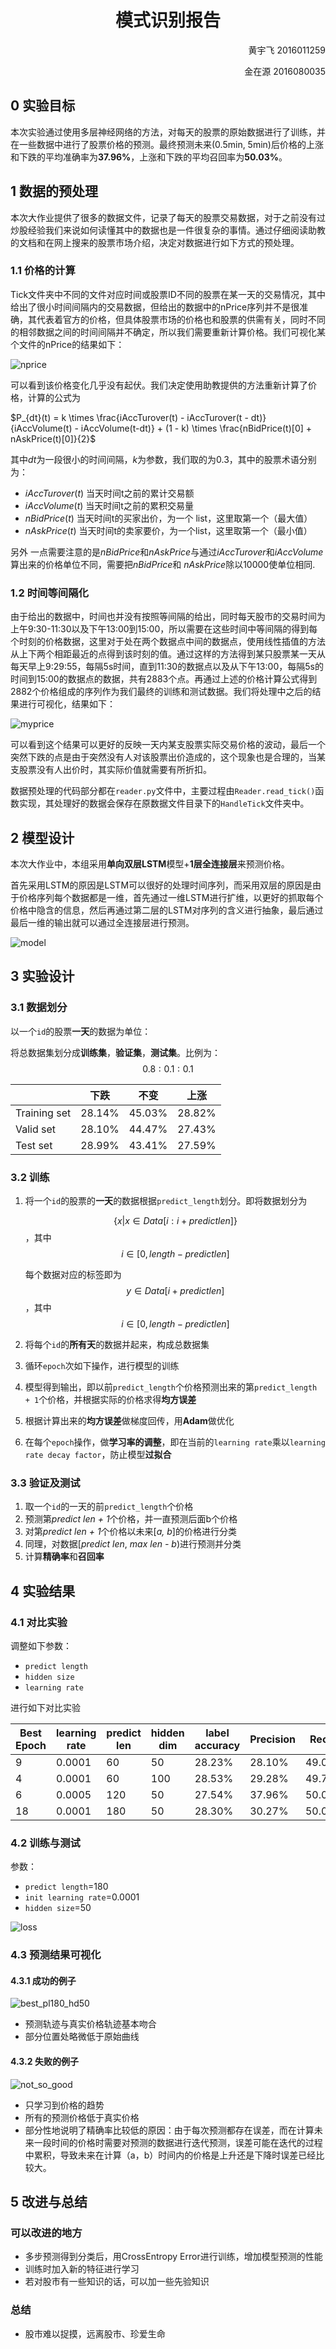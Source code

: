 # <center>模式识别报告 </center>

<p align=right>黄宇飞 2016011259</p>
<p align=right>金在源 2016080035</P>

## 0 实验目标

本次实验通过使用多层神经网络的方法，对每天的股票的原始数据进行了训练，并在一些数据中进行了股票价格的预测。最终预测未来(0.5min, 5min)后价格的上涨和下跌的平均准确率为**37.96%**，上涨和下跌的平均召回率为**50.03%**。



## 1 数据的预处理

本次大作业提供了很多的数据文件，记录了每天的股票交易数据，对于之前没有过炒股经验我们来说如何读懂其中的数据也是一件很复杂的事情。通过仔细阅读助教的文档和在网上搜来的股票市场介绍，决定对数据进行如下方式的预处理。

### 1.1 价格的计算

Tick文件夹中不同的文件对应时间或股票ID不同的股票在某一天的交易情况，其中给出了很小时间间隔内的交易数据，但给出的数据中的nPrice序列并不是很准确，其代表着官方的价格，但具体股票市场的价格也和股票的供需有关，同时不同的相邻数据之间的时间间隔并不确定，所以我们需要重新计算价格。我们可视化某个文件的nPrice的结果如下：

![nprice](./Resource/nprice.png)

可以看到该价格变化几乎没有起伏。我们决定使用助教提供的方法重新计算了价格，计算的公式为

$P_{dt}(t) = k \times \frac{iAccTurover(t) - iAccTurover(t - dt)}{iAccVolume(t) - iAccVolume(t-dt)} + (1 - k) \times \frac{nBidPrice(t)[0] + nAskPrice(t)[0]}{2}$

其中$dt$为一段很小的时间间隔，$k$为参数，我们取的为0.3，其中的股票术语分别为：

+ $iAccTurover(t)$ 当天时间t之前的累计交易额
+ $iAccVolume(t)$ 当天时间t之前的累积交易量
+ $nBidPrice(t)$ 当天时间t的买家出价，为一个 list，这里取第一个（最大值）
+ $nAskPrice(t)$ 当天时间t的卖家要价，为一个list，这里取第一个（最小值）

另外 一点需要注意的是$nBidPrice$和$nAskPrice$与通过$iAccTurover$和$iAccVolume$算出来的价格单位不同，需要把$nBidPrice$和 $nAskPrice$除以10000使单位相同.

### 1.2 时间等间隔化

由于给出的数据中，时间也并没有按照等间隔的给出，同时每天股市的交易时间为上午9:30-11:30以及下午13:00到15:00，所以需要在这些时间中等间隔的得到每个时刻的价格数据，这里对于处在两个数据点中间的数据点，使用线性插值的方法从上下两个相距最近的点得到该时刻的值。通过这样的方法得到某只股票某一天从每天早上9:29:55，每隔5s时间，直到11:30的数据点以及从下午13:00，每隔5s的时间到15:00的数据点的数据，共有2883个点。再通过上述的价格计算公式得到2882个价格组成的序列作为我们最终的训练和测试数据。我们将处理中之后的结果进行可视化，结果如下：

![myprice](./Resource/myprice.png)

可以看到这个结果可以更好的反映一天内某支股票实际交易价格的波动，最后一个突然下跌的点是由于突然没有人对该股票出价造成的，这个现象也是合理的，当某支股票没有人出价时，其实际价值就需要有所折扣。

数据预处理的代码部分都在`reader.py`文件中，主要过程由`Reader.read_tick()`函数实现，其处理好的数据会保存在原数据文件目录下的`HandleTick`文件夹中。



## 2 模型设计

本次大作业中，本组采用**单向双层LSTM**模型+**1层全连接层**来预测价格。

首先采用LSTM的原因是LSTM可以很好的处理时间序列，而采用双层的原因是由于价格序列每个数据都是一维，首先通过一维LSTM进行扩维，以更好的抓取每个价格中隐含的信息，然后再通过第二层的LSTM对序列的含义进行抽象，最后通过最后一维的输出就可以通过全连接层进行预测。

![model](./Resource/model.png)



## 3 实验设计

### 3.1 数据划分

以一个`id`的股票**一天**的数据为单位：

将总数据集划分成**训练集**，**验证集**，**测试集**。比例为：$$0.8:0.1:0.1$$

|              | 下跌   | 不变   | 上涨   |
| ------------ | ------ | ------ | ------ |
| Training set | 28.14% | 45.03% | 28.82% |
| Valid set    | 28.10% | 44.47% | 27.43% |
| Test set     | 28.99% | 43.41% | 27.59% |



### 3.2 训练

1. 将一个`id`的股票的**一天**的数据根据`predict_length`划分。即将数据划分为

   $$\{x|x{\in}Data[i:i+predictlen]\}$$，其中$$i{\in}[0, length-predictlen]$$

   每个数据对应的标签即为$$y{\in}Data[i+predictlen]$$，其中$$i{\in}[0, length-predictlen]$$

2. 将每个`id`的**所有天**的数据并起来，构成总数据集

3. 循环`epoch`次如下操作，进行模型的训练

4. 模型得到输出，即以前`predict_length`个价格预测出来的第`predict_length + 1`个价格，并根据实际的价格求得**均方误差**

5. 根据计算出来的**均方误差**做梯度回传，用**Adam**做优化

6. 在每个`epoch`操作，做**学习率的调整**，即在当前的`learning rate`乘以`learning rate decay factor`，防止模型**过拟合**



### 3.3 验证及测试

1. 取一个`id`的一天的前`predict_length`个价格
2. 预测第*predict* *len* *+ 1*个价格，并一直预测后面b个价格
3. 对第*predict* *len* *+ 1*个价格以未来[*a, b*]的价格进行分类
4. 同理，对数据[*predict* *len*, *max* *len* *- b*)进行预测并分类
5. 计算**精确率**和**召回率**



## 4 实验结果

### 4.1 对比实验

调整如下参数：

* `predict length`
* `hidden size`
* `learning rate`

进行如下对比实验

| Best Epoch | learning rate | predict len | hidden dim | label accuracy | Precision | Recall |
| ---------- | ------------- | ----------- | ---------- | -------------- | --------- | ------ |
| 9          | 0.0001        | 60          | 50         | 28.23%         | 28.10%    | 49.05% |
| 4          | 0.0001        | 60          | 100        | 28.53%         | 29.28%    | 49.70% |
| 6          | 0.0005        | 120         | 50         | 27.54%         | 37.96%    | 50.03% |
| 18         | 0.0001        | 180         | 50         | 28.30%         | 30.27%    | 50.01% |

### 4.2 训练与测试

参数：

* `predict length`=180
* `init learning rate`=0.0001
* `hidden size`=50

![loss](./Resource/loss.png)

### 4.3 预测结果可视化

#### 4.3.1 成功的例子

![best_pl180_hd50](./Resource/best_pl180_hd50.png)

* 预测轨迹与真实价格轨迹基本吻合
* 部分位置处略微低于原始曲线

#### 4.3.2 失败的例子

![not_so_good](./Resource/not_so_good.png)

* 只学习到价格的趋势
* 所有的预测价格低于真实价格
* 部分性地说明了精确率比较低的原因：由于每次预测都存在误差，而在计算未来一段时间的价格时需要对预测的数据进行迭代预测，误差可能在迭代的过程中累积，导致未来在计算（a，b）时间内的价格是上升还是下降时误差已经比较大。



## 5 改进与总结

### 可以改进的地方

* 多步预测得到分类后，用CrossEntropy Error进行训练，增加模型预测的性能
* 训练时加入新的特征进行学习
* 若对股市有一些知识的话，可以加一些先验知识

### 总结

* 股市难以捉摸，远离股市、珍爱生命